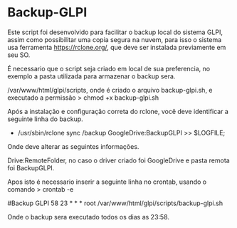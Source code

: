 # Backup-GLPI
Este script foi desenvolvido para facilitar o backup local do sistema GLPI, assim como possibilitar uma copia segura na nuvem, para isso o sistema usa ferramenta https://rclone.org/, que deve ser instalada previamente em seu SO.

É necessario que o script seja criado em local de sua preferencia, no exemplo a pasta utilizada para armazenar o backup sera.

/var/www/html/glpi/scripts, onde é criado o arquivo backup-glpi.sh, e executado a permissão > chmod +x backup-glpi.sh

Após a instalação e configuração correta do rclone, você deve identificar a seguinte linha do backup.

- /usr/sbin/rclone sync /backup GoogleDrive:BackupGLPI >> $LOGFILE;

Onde deve alterar as seguintes informações.

Drive:RemoteFolder, no caso o driver criado foi GoogleDrive e pasta remota foi BackupGLPI.

Apos isto é necessario inserir a seguinte linha no crontab, usando o comando > crontab -e

#Backup GLPI
58 23 * * * root /var/www/html/glpi/scripts/backup-glpi.sh

Onde o backup sera executado todos os dias as 23:58. 


